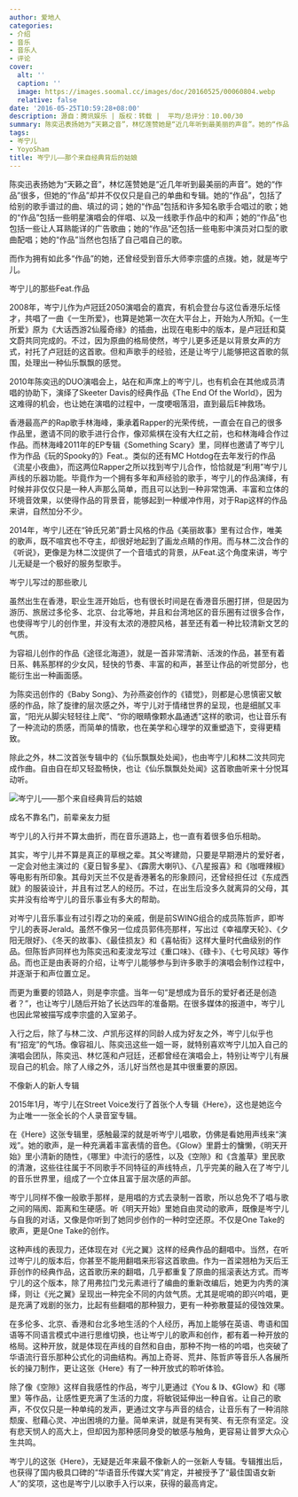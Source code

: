 ```yaml
---
author: 爱地人
categories:
- 介绍
- 音乐
- 音乐人
- 评论
cover:
  alt: ''
  caption: ''
  image: https://images.soomal.cc/images/doc/20160525/00060804.webp
  relative: false
date: '2016-05-25T10:59:28+08:00'
description: 源自：腾讯娱乐 | 版权：转载 |  平均/总评分：10.00/30
summary: 陈奕迅表扬她为“天籁之音”，林忆莲赞她是“近几年听到最美丽的声音”。她的“作品”很多，但她的“作品”却并不仅仅只是自己的单曲和专辑。她的“作品”，包括了给别的歌手谱过的曲、填过的词；她的“作品”包括和许多知名歌手合唱过的歌……
tags:
- 岑宁儿
- YoyoSham
title: 岑宁儿――那个来自经典背后的姑娘
---
```


陈奕迅表扬她为“天籁之音”，林忆莲赞她是“近几年听到最美丽的声音”。她的“作品”很多，但她的“作品”却并不仅仅只是自己的单曲和专辑。她的“作品”，包括了给别的歌手谱过的曲、填过的词；她的“作品”包括和许多知名歌手合唱过的歌；她的“作品”包括一些明星演唱会的伴唱、以及一线歌手作品中的和声；她的“作品”也包括一些让人耳熟能详的广告歌曲；她的“作品”还包括一些电影中演员对口型的歌曲配唱；她的“作品”当然也包括了自己唱自己的歌。

而作为拥有如此多“作品”的她，还曾经受到音乐大师李宗盛的点拨。她，就是岑宁儿。

岑宁儿的那些Feat.作品

2008年，岑宁儿作为卢冠廷2050演唱会的嘉宾，有机会登台与这位香港乐坛怪才，共唱了一曲《一生所爱》，也算是她第一次在大平台上，开始为人所知。《一生所爱》原为《大话西游2仙履奇缘》的插曲，出现在电影中的版本，是卢冠廷和莫文蔚共同完成的。不过，因为原曲的格局使然，岑宁儿更多还是以背景女声的方式，衬托了卢冠廷的这首歌。但和声歌手的经验，还是让岑宁儿能够把这首歌的氛围，处理出一种仙乐飘飘的感觉。



2010年陈奕迅的DUO演唱会上，站在和声席上的岑宁儿，也有机会在其他成员清唱的协助下，演绎了Skeeter Davis的经典作品《The End Of the World》，因为这难得的机会，也让她在演唱的过程中，一度哽咽落泪，直到最后E神救场。



香港最高产的Rap歌手林海峰，秉承着Rapper的光荣传统，一直会在自己的很多作品里，邀请不同的歌手进行合作，像邓紫棋在没有大红之前，也和林海峰合作过作品。而林海峰2011年的EP专辑《Something Scary》里，同样也邀请了岑宁儿作为作品《玩的Spooky的》Feat.。类似的还有MC Hotdog在去年发行的作品《流星小夜曲》，而这两位Rapper之所以找到岑宁儿合作，恰恰就是“利用”岑宁儿声线的乐器功能。毕竟作为一个拥有多年和声经验的歌手，岑宁儿的作品演绎，有时候并非仅仅只是一种人声那么简单，而且可以达到一种非常饱满、丰富和立体的环境音效果，以使得作品的背景音，能够起到一种缓冲作用，对于Rap这样的作品来讲，自然加分不少。

2014年，岑宁儿还在“钟氏兄弟”爵士风格的作品《美丽故事》里有过合作，唯美的歌声，既不喧宾也不夺主，却很好地起到了画龙点睛的作用。而与林二汶合作的《听说》，更像是为林二汶提供了一个音墙式的背景，从Feat.这个角度来讲，岑宁儿无疑是一个极好的服务型歌手。

岑宁儿写过的那些歌儿

虽然出生在香港，职业生涯开始后，也有很长时间是在香港音乐圈打拼，但是因为游历、旅居过多伦多、北京、台北等地，并且和台湾地区的音乐圈有过很多合作，也使得岑宁儿的创作里，并没有太浓的港腔风格，甚至还有着一种比较清新文艺的气质。

为容祖儿创作的作品《途径北海道》，就是一首非常清新、活泼的作品，甚至有着日系、韩系那样的少女风，轻快的节奏、丰富的和声，甚至让作品的听觉部分，也能衍生出一种画面感。



为陈奕迅创作的《Baby Song》、为孙燕姿创作的《错觉》，则都是心思慎密又敏感的作品，除了旋律的层次感之外，岑宁儿对于情绪世界的呈现，也是细腻又丰富，“阳光从脚尖轻轻往上爬”、“你的眼睛像颗水晶通透”这样的歌词，也让音乐有了一种流动的质感，而简单的情歌，也在美学和心理学的双重塑造下，变得更精致。





除此之外，林二汶首张专辑中的《仙乐飘飘处处闻》，也由岑宁儿和林二汶共同完成作曲。自由自在却又轻盈畅快，也让《仙乐飘飘处处闻》这首歌曲听来十分悦耳动听。

![岑宁儿――那个来自经典背后的姑娘](https://images.soomal.cc/images/doc/20160525/00060804.webp)





成名不靠名门，前辈亲友力挺

岑宁儿的入行并不算太曲折，而在音乐道路上，也一直有着很多伯乐相助。

其实，岑宁儿并不算是真正的草根之辈。其父岑建勋，只要是早期港片的爱好者，一定会对他主演过的《夏日智多星》、《霹雳大喇叭》、《八星报喜》和《咖喱辣椒》等电影有所印象。其母刘天兰不仅是香港著名的形象顾问，还曾经担任过《东成西就》的服装设计，并且有过艺人的经历。不过，在出生后没多久就离异的父母，其实并没有给岑宁儿的音乐事业有多大的帮助。

对岑宁儿音乐事业有过引荐之功的亲戚，倒是前SWING组合的成员陈哲庐，即岑宁儿的表哥Jerald。虽然不像另一位成员郭伟亮那样，写出过《幸福摩天轮》、《夕阳无限好》、《冬天的故事》、《最佳损友》和《喜帖街》这样大量时代曲级别的作品。但陈哲庐同样也为陈奕迅和麦浚龙写过《重口味》、《碌卡》、《七号风球》等作品。而也正是由表哥的介绍，让岑宁儿能够参与到许多歌手的演唱会制作过程中，并逐渐于和声位置立足。

而更为重要的领路人，则是李宗盛。当年一句“是想成为音乐的爱好者还是创造者？”，也让岑宁儿随后开始了长达四年的准备期。在很多媒体的报道中，岑宁儿也因此常被描写成李宗盛的入室弟子。

入行之后，除了与林二汶、卢凯彤这样的同龄人成为好友之外，岑宁儿似乎也有“招宠”的气场。像容祖儿、陈奕迅这些一姐一哥，就特别喜欢岑宁儿加入自己的演唱会团队，陈奕迅、林忆莲和卢冠廷，还都曾经在演唱会上，特别让岑宁儿有展现自己的机会。除了人缘之外，活儿好当然也是其中很重要的原因。

不像新人的新人专辑

2015年1月，岑宁儿在Street Voice发行了首张个人专辑《Here》，这也是她迄今为止唯一一张全长的个人录音室专辑。

在《Here》这张专辑里，感触最深的就是听岑宁儿唱歌，仿佛是看她用声线来“演戏”。她的歌声，是一种充满着丰富表情的音色。《Glow》里爵士的慵懒，《明天开始》里小清新的随性，《哪里》中流行的感性，以及《空隙》和《含羞草》里民歌的清澈，这些往往属于不同歌手不同特征的声线特点，几乎完美的融入在了岑宁儿的音乐世界里，组成了一个立体且富于层次感的声部。



岑宁儿同样不像一般歌手那样，是用唱的方式去录制一首歌，所以总免不了唱与歌之间的隔阂、距离和生硬感。听《明天开始》里她自由灵动的歌声，既像是岑宁儿与自我的对话，又像是你听到了她同步创作的一种时空还原。不仅是One Take的歌声，更是One Take的创作。

这种声线的表现力，还体现在对《光之翼》这样的经典作品的翻唱中。当然，在听过岑宁儿的版本后，你甚至不能用翻唱来形容这首歌曲。作为一首梁翘柏为天后王菲创作的经典作品，这首歌历来的翻唱，几乎都重复了原曲的摇滚表达方式。而岑宁儿的这个版本，除了用弗拉门戈元素进行了编曲的重新改编后，她更为内秀的演绎，则让《光之翼》呈现出一种完全不同的内敛气质。尤其是呢喃的即兴吟唱，更是充满了戏剧的张力，比起有些翻唱的那种狠力，更有一种弥散蔓延的侵蚀效果。



在多伦多、北京、香港和台北多地生活的个人经历，再加上能够在英语、粤语和国语等不同语言模式中进行思维切换，也让岑宁儿的歌声和创作，都有着一种开放的格局。这种开放，就是体现在声线的自然和自由，那种不拘一格的吟唱，也突破了华语流行音乐那种公式化的词曲结构。再加上奇哥、荒井、陈哲庐等音乐人各展所长的操刀制作，更让这张《Here》有了一种开放式的聆听体验。

除了像《空隙》这样自我感性的作品，岑宁儿更通过《You & I》、《Glow》和《哪里》等作品，让感性更充满了生活的力度，将敏锐延伸出一种自省。让自己的歌声，不仅仅只是一种单纯的发声，更通过文字与声音的结合，让音乐有了一种消除颓废、慰藉心灵、冲出困境的力量。简单来讲，就是有哭有笑、有无奈有坚定。没有悲天悯人的高大上，但却因为那种感同身受的敏感与触角，更容易让普罗大众心生共鸣。



岑宁儿的这张《Here》，无疑是近年来最不像新人的一张新人专辑。专辑推出后，也获得了国内极具口碑的“华语音乐传媒大奖”肯定，并被授予了“最佳国语女新人”的奖项，这也是岑宁儿以歌手入行以来，获得的最高肯定。